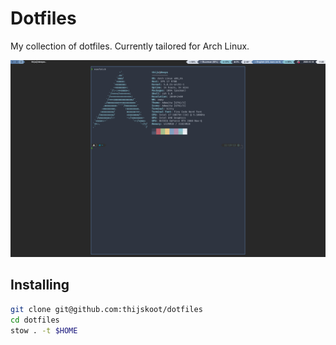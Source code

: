 # Dotfiles

My collection of dotfiles. Currently tailored for Arch Linux.

![neofetch](neofetch.png)

## Installing

```sh
git clone git@github.com:thijskoot/dotfiles
cd dotfiles
stow . -t $HOME
```
